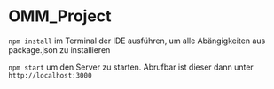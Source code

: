 # OMM_Project

`npm install` im Terminal der IDE ausführen, um alle Abängigkeiten aus package.json zu installieren

`npm start` um den Server zu starten. Abrufbar ist dieser dann unter `http://localhost:3000`
